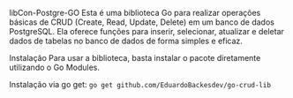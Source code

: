 libCon-Postgre-GO
Esta é uma biblioteca Go para realizar operações básicas de CRUD (Create, Read, Update, Delete) em um banco de dados PostgreSQL. Ela oferece funções para inserir, selecionar, atualizar e deletar dados de tabelas no banco de dados de forma simples e eficaz.

Instalação
Para usar a biblioteca, basta instalar o pacote diretamente utilizando o Go Modules.

Instalação via go get:
```go get github.com/EduardoBackesdev/go-crud-lib```
